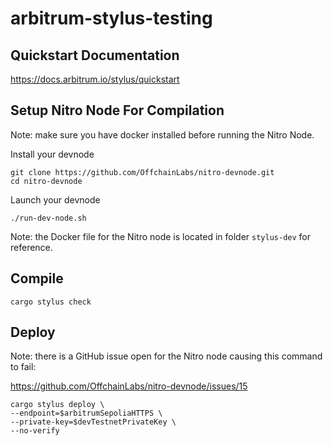 # arbitrum-stylus-testing

## Quickstart Documentation

https://docs.arbitrum.io/stylus/quickstart

## Setup Nitro Node For Compilation

Note: make sure you have docker installed before running the Nitro Node.

Install your devnode
```shell
git clone https://github.com/OffchainLabs/nitro-devnode.git
cd nitro-devnode
```
Launch your devnode
```shell
./run-dev-node.sh
```

Note: the Docker file for the Nitro node is located in folder `stylus-dev` for reference. 

## Compile

```shell
cargo stylus check
```

## Deploy

Note: there is a GitHub issue open for the Nitro node causing this command to fail:

https://github.com/OffchainLabs/nitro-devnode/issues/15

```shell
cargo stylus deploy \
--endpoint=$arbitrumSepoliaHTTPS \
--private-key=$devTestnetPrivateKey \
--no-verify
``` 
